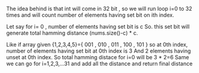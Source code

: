 The idea behind is that int will come in 32 bit , so we will run loop i=0 to 32 times
and will count number of elements having set bit on ith index.

Let say for i= 0 , number of elements having set bit is c
So. this set bit will generate total hamming distance (nums.size()-c) * c.

Like if array given {1,2,3,4,5}={ 001 , 010 , 011 , 100 , 101 }
so at 0th index, number of elements having set bit at 0th index is 3
And 2 elements having unset at 0th index.
So total hamming distace for i=0 will be 3 * 2=6
Same we can go for i=1,2,3,...31 and add all the distance and return final distance